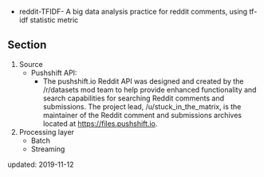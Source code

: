 - reddit-TFIDF-
A big data analysis practice for reddit comments, using tf-idf statistic metric

## Section
1. Source
      * Pushshift API:
         - The pushshift.io Reddit API was designed and created by the /r/datasets mod team to help provide enhanced functionality and search capabilities for searching Reddit comments and submissions. The project lead, /u/stuck_in_the_matrix, is the maintainer of the Reddit comment and submissions archives located at https://files.pushshift.io.
2. Processing layer
      * Batch
      * Streaming
    
updated: 2019-11-12
